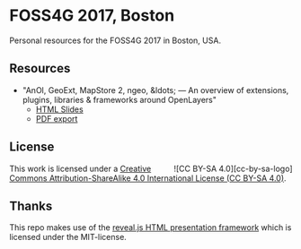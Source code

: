 # FOSS4G 2017, Boston

Personal resources for the FOSS4G 2017 in Boston, USA.

## Resources
  * "AnOl, GeoExt, MapStore 2, ngeo, &ldots; &mdash; An overview of extensions, plugins, libraries &amp; frameworks around OpenLayers"
    * [HTML Slides](https://rawgit.com/marcjansen/foss4g-2017/master/index.html)
    * [PDF export](https://rawgit.com/marcjansen/foss4g-2017/master/slides.pdf)

## License

<div style="float: right;">
![CC BY-SA 4.0][cc-by-sa-logo]
</div>

This work is licensed under a [Creative Commons Attribution-ShareAlike 4.0 International License (CC BY-SA 4.0)](https://creativecommons.org/licenses/by-sa/4.0/).

<span style="clear: both;"></span>

## Thanks

This repo makes use of the [reveal.js HTML presentation framework](http://lab.hakim.se/reveal-js/) which is licensed under the MIT-license.

[cc-by-sa-logo]: https://i.creativecommons.org/l/by-sa/4.0/88x31.png

